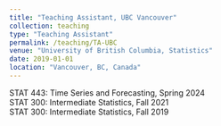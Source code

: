 ```yaml
---
title: "Teaching Assistant, UBC Vancouver"
collection: teaching
type: "Teaching Assistant"
permalink: /teaching/TA-UBC
venue: "University of British Columbia, Statistics"
date: 2019-01-01
location: "Vancouver, BC, Canada"
---
```

STAT 443: Time Series and Forecasting, Spring 2024 \
STAT 300: Intermediate Statistics, Fall 2021 \
STAT 300: Intermediate Statistics, Fall 2019 
